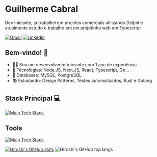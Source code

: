 # Guilherme Cabral

Dev iniciante, já trabalhei em projetos comerciais utilizando Delphi e atualmente estudo e trabalho em um projetinho web em Typescript 

[![Gmail](https://skillicons.dev/icons?i=gmail)](mailto:guilhermecabral1204@gmail.com)
[![Linkedin](https://skillicons.dev/icons?i=linkedin)](https://www.linkedin.com/in/guilherme-cabral-130689254/)


## Bem-vindo! 👋

- :man_technologist: Sou um desenvolvedor iniciante com 1 ano de experiência.
- :green_heart: Técnologias: Node.JS, Next.JS, React, Typescript, Go...
- :green_book: Databases: MySQL, PostgreSQL
- :books: Estudando: Design Patterns, Testes automatizados, Rust e Golang

## Stack Principal 💻
[![Main Tech Stack](https://skillicons.dev/icons?i=next,ts,bun,nodejs)](https://skillicons.dev)
## Tools
[![Main Tech Stack](https://skillicons.dev/icons?i=vscode,git,github,docker)](https://skillicons.dev)



[![Hiroshi's GitHub stats](https://github-readme-stats-sooty-xi-86.vercel.app/api?username=hiroshimorowaka&hide=contribs,stars&theme=dracula&show_icons=true)](https://github.com/hiroshimorowaka/)
![Hiroshi's GitHub top langs](https://github-readme-stats-sooty-xi-86.vercel.app/api/top-langs/?username=hiroshimorowaka&layout=compact&langs_count=7&theme=onedark)

